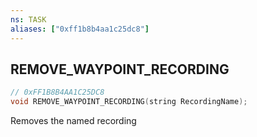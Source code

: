 ```yaml
---
ns: TASK
aliases: ["0xff1b8b4aa1c25dc8"]
---
```

## REMOVE_WAYPOINT_RECORDING

```c
// 0xFF1B8B4AA1C25DC8
void REMOVE_WAYPOINT_RECORDING(string RecordingName);
```

Removes the named recording

